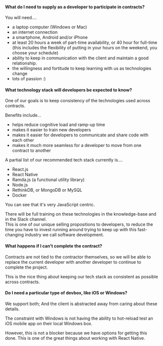 #### What do I need to supply as a developer to participate in contracts?

You will need....
- a laptop computer (Windows or Mac)
- an internet connection
- a smartphone, Android and/or iPhone
- at least 20 hours a week of part-time availability, or 40 hour for full-time (this includes the flexibility of putting in your hours on the weekend, you choose your schedule)
- ability to keep in communication with the client and maintain a good relationship.
- the willingness and fortitude to keep learning with us as technologies change
- lots of passion :) 



#### What technology stack will developers be expected to know?

One of our goals is to keep consistency of the technologies used across contracts.

Benefits include...
- helps reduce cognitive load and ramp-up time
- makes it easier to train new developers
- makes it easier for developers to communicate and share code with each other
- makes it much more seamless for a developer to move from one contract to another

A partial list of our recommended tech stack currently is....
- React.js
- React Native
- Ramda.js (a functional utility library)
- Node.js
- RethinkDB, or MongoDB or MySQL
- Docker

You can see that it's very JavaScript centric.

There will be full training on these technologies in the knowledge-base and in the Slack channel.  
This is one of our unique selling propositions to developers, to reduce the time you have to invest running around trying to keep up with this fast-changing industry we call software development. 





#### What happens if I can't complete the contract?
Contracts are not tied to the contractor themselves, so we will be able to replace the current developer with another developer to continue to complete the project.

This is the nice thing about keeping our tech stack as consistent as possible across contracts.



#### Do I need a particular type of devbox, like iOS or Windows?

We support both; And the client is abstracted away from caring about these details.

The constraint with Windows is not having the ability to hot-reload test an iOS mobile app on their local Windows box.

However, this is not a blocker because we have options for getting this done. This is one of the great things about working with React Native.
